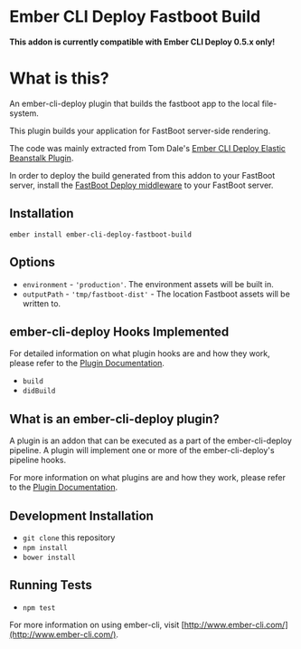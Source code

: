 # Ember CLI Deploy Fastboot Build

**This addon is currently compatible with Ember CLI Deploy 0.5.x only!**

# What is this?

An ember-cli-deploy plugin that builds the fastboot app to the local
file-system.

This plugin builds your application for FastBoot server-side rendering.

The code was mainly extracted from Tom Dale's [Ember CLI Deploy Elastic Beanstalk Plugin](https://github.com/tomdale/ember-cli-deploy-elastic-beanstalk).

In order to deploy the build generated from this addon to your FastBoot
server, install the [FastBoot Deploy middleware](https://github.com/habdelra/ember-fastboot-deploy) to your FastBoot server.

## Installation

`ember install ember-cli-deploy-fastboot-build`

## Options

* `environment` - `'production'`. The environment assets will be built in.
* `outputPath` - `'tmp/fastboot-dist'` - The location Fastboot assets will
be written to.

## ember-cli-deploy Hooks Implemented

For detailed information on what plugin hooks are and how they work, please refer to the [Plugin Documentation][plugin-documentation].

- `build`
- `didBuild`

## What is an ember-cli-deploy plugin?

A plugin is an addon that can be executed as a part of the ember-cli-deploy pipeline. A plugin will implement one or more of the ember-cli-deploy's pipeline hooks.

For more information on what plugins are and how they work, please refer to the [Plugin Documentation][plugin-documentation].

[plugin-documentation]: http://ember-cli.github.io/ember-cli-deploy/plugins

## Development Installation

* `git clone` this repository
* `npm install`
* `bower install`

## Running Tests

* `npm test`

For more information on using ember-cli, visit [http://www.ember-cli.com/](http://www.ember-cli.com/).

